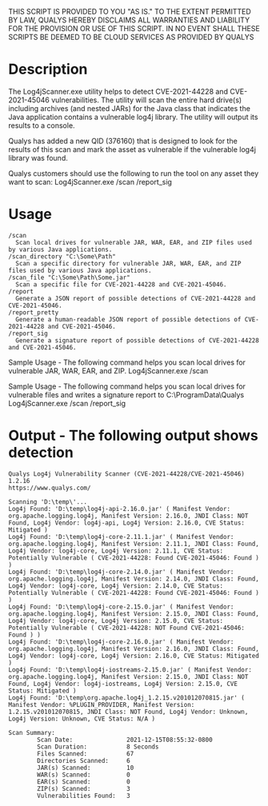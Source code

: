 THIS SCRIPT IS PROVIDED TO YOU "AS IS." TO THE EXTENT PERMITTED BY LAW, QUALYS HEREBY DISCLAIMS ALL WARRANTIES AND LIABILITY FOR THE PROVISION OR USE OF THIS SCRIPT. IN NO EVENT SHALL THESE SCRIPTS BE DEEMED TO BE CLOUD SERVICES AS PROVIDED BY QUALYS

# Description
The Log4jScanner.exe utility helps to detect CVE-2021-44228 and CVE-2021-45046 vulnerabilities.
The utility will scan the entire hard drive(s) including archives (and nested JARs) for the Java class that indicates the Java application contains a vulnerable log4j library. The utility will output its results to a console.

Qualys has added a new QID (376160) that is designed to look for the results of this scan and mark the asset as vulnerable if the vulnerable log4j library was found.

Qualys customers should use the following to run the tool on any asset they want to scan:
 Log4jScanner.exe /scan /report_sig

# Usage
```
/scan
  Scan local drives for vulnerable JAR, WAR, EAR, and ZIP files used by various Java applications.
/scan_directory "C:\Some\Path"
  Scan a specific directory for vulnerable JAR, WAR, EAR, and ZIP files used by various Java applications.
/scan_file "C:\Some\Path\Some.jar"
  Scan a specific file for CVE-2021-44228 and CVE-2021-45046.
/report
  Generate a JSON report of possible detections of CVE-2021-44228 and CVE-2021-45046.
/report_pretty
  Generate a human-readable JSON report of possible detections of CVE-2021-44228 and CVE-2021-45046.
/report_sig
  Generate a signature report of possible detections of CVE-2021-44228 and CVE-2021-45046.
```

Sample Usage - The following command helps you scan local drives for vulnerable JAR, WAR, EAR, and ZIP.
Log4jScanner.exe /scan

Sample Usage - The following command helps you scan local drives for vulnerable files and writes a signature report to C:\ProgramData\Qualys
Log4jScanner.exe /scan /report_sig

# Output - The following output shows detection
```
Qualys Log4j Vulnerability Scanner (CVE-2021-44228/CVE-2021-45046) 1.2.16
https://www.qualys.com/

Scanning 'D:\temp\'...
Log4j Found: 'D:\temp\log4j-api-2.16.0.jar' ( Manifest Vendor: org.apache.logging.log4j, Manifest Version: 2.16.0, JNDI Class: NOT Found, Log4j Vendor: log4j-api, Log4j Version: 2.16.0, CVE Status: Mitigated )
Log4j Found: 'D:\temp\log4j-core-2.11.1.jar' ( Manifest Vendor: org.apache.logging.log4j, Manifest Version: 2.11.1, JNDI Class: Found, Log4j Vendor: log4j-core, Log4j Version: 2.11.1, CVE Status: Potentially Vulnerable ( CVE-2021-44228: Found CVE-2021-45046: Found ) )
Log4j Found: 'D:\temp\log4j-core-2.14.0.jar' ( Manifest Vendor: org.apache.logging.log4j, Manifest Version: 2.14.0, JNDI Class: Found, Log4j Vendor: log4j-core, Log4j Version: 2.14.0, CVE Status: Potentially Vulnerable ( CVE-2021-44228: Found CVE-2021-45046: Found ) )
Log4j Found: 'D:\temp\log4j-core-2.15.0.jar' ( Manifest Vendor: org.apache.logging.log4j, Manifest Version: 2.15.0, JNDI Class: Found, Log4j Vendor: log4j-core, Log4j Version: 2.15.0, CVE Status: Potentially Vulnerable ( CVE-2021-44228: NOT Found CVE-2021-45046: Found ) )
Log4j Found: 'D:\temp\log4j-core-2.16.0.jar' ( Manifest Vendor: org.apache.logging.log4j, Manifest Version: 2.16.0, JNDI Class: Found, Log4j Vendor: log4j-core, Log4j Version: 2.16.0, CVE Status: Mitigated )
Log4j Found: 'D:\temp\log4j-iostreams-2.15.0.jar' ( Manifest Vendor: org.apache.logging.log4j, Manifest Version: 2.15.0, JNDI Class: NOT Found, Log4j Vendor: log4j-iostreams, Log4j Version: 2.15.0, CVE Status: Mitigated )
Log4j Found: 'D:\temp\org.apache.log4j_1.2.15.v201012070815.jar' ( Manifest Vendor: %PLUGIN_PROVIDER, Manifest Version: 1.2.15.v201012070815, JNDI Class: NOT Found, Log4j Vendor: Unknown, Log4j Version: Unknown, CVE Status: N/A )

Scan Summary:
        Scan Date:               2021-12-15T08:55:32-0800
        Scan Duration:           8 Seconds
        Files Scanned:           67
        Directories Scanned:     6
        JAR(s) Scanned:          10
        WAR(s) Scanned:          0
        EAR(s) Scanned:          0
        ZIP(s) Scanned:          3
        Vulnerabilities Found:   3
```
